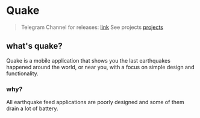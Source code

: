 # Quake
> Telegram Channel for releases: [link](t.me/quake_app)
> See projects [projects](https://github.com/veetaw/quake/projects)

## what's quake?

Quake is a mobile application that shows you the last earthquakes happened around the world, or near you, with a focus on simple design and functionality.

### why?

All earthquake feed applications are poorly designed and some of them drain a lot of battery.

